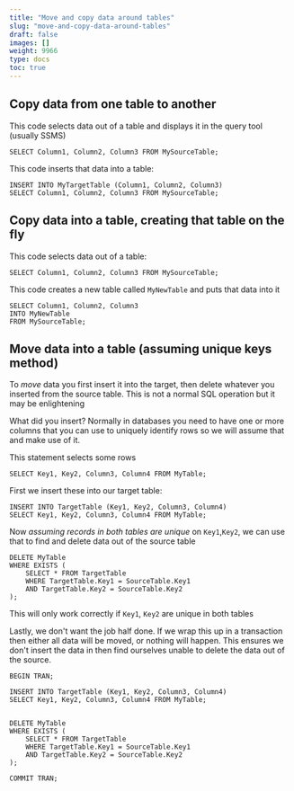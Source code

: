 ```yaml
---
title: "Move and copy data around tables"
slug: "move-and-copy-data-around-tables"
draft: false
images: []
weight: 9966
type: docs
toc: true
---
```


## Copy data from one table to another
This code selects data out of a table and displays it in the query tool (usually SSMS)

    SELECT Column1, Column2, Column3 FROM MySourceTable;

This code inserts that data into a table:

    INSERT INTO MyTargetTable (Column1, Column2, Column3)
    SELECT Column1, Column2, Column3 FROM MySourceTable;





## Copy data into a table, creating that table on the fly
This code selects data out of a table:

    SELECT Column1, Column2, Column3 FROM MySourceTable;

This code creates a new table called `MyNewTable` and puts that data into it

    SELECT Column1, Column2, Column3 
    INTO MyNewTable
    FROM MySourceTable;

## Move data into a table (assuming unique keys method)
To _move_ data you first insert it into the target, then delete whatever you inserted from the source table. This is not a normal SQL operation but it may be enlightening

What did you insert? Normally in databases you need to have one or more columns that you can use to uniquely identify rows so we will assume that and make use of it.

This statement selects some rows

    SELECT Key1, Key2, Column3, Column4 FROM MyTable;

First we insert these into our target table:

    INSERT INTO TargetTable (Key1, Key2, Column3, Column4)
    SELECT Key1, Key2, Column3, Column4 FROM MyTable;



Now _assuming records in both tables are unique_ on `Key1`,`Key2`, we can use that to find and delete data out of the source table

    DELETE MyTable
    WHERE EXISTS (
        SELECT * FROM TargetTable 
        WHERE TargetTable.Key1 = SourceTable.Key1
        AND TargetTable.Key2 = SourceTable.Key2
    );

This will only work correctly if `Key1`, `Key2` are unique in both tables


Lastly, we don't want the job half done. If we wrap this up in a transaction then either all data will be moved, or nothing will happen. This ensures we don't insert the data in then find ourselves unable to delete the data out of the source.

    BEGIN TRAN;

    INSERT INTO TargetTable (Key1, Key2, Column3, Column4)
    SELECT Key1, Key2, Column3, Column4 FROM MyTable;


    DELETE MyTable
    WHERE EXISTS (
        SELECT * FROM TargetTable 
        WHERE TargetTable.Key1 = SourceTable.Key1
        AND TargetTable.Key2 = SourceTable.Key2
    );

    COMMIT TRAN;

